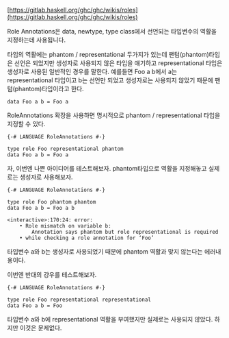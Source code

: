 [https://gitlab.haskell.org/ghc/ghc/wikis/roles](https://gitlab.haskell.org/ghc/ghc/wikis/roles)

Role Annotations은 data, newtype, type class에서 선언되는 타입변수의 역활을 지정하는데 사용됩니다. 

타입의 역활에는 phantom / representational 두가지가 있는데 팬텀(phantom)타입은 선언은 되었지만 생성자로 사용되지 않은 타입을 얘기하고 representational 타입은 생성자로 사용된 일반적인 경우를 말한다.
예를들면 Foo a b에서 a는 representational 타입이고 b는 선언만 되었고 생성자로는 사용되지 않았기 때문에 팬텀(phantom)타입이라고 한다.

```
data Foo a b = Foo a
```

RoleAnnotations 확장을 사용하면 명시적으로 phantom / representational 타입을 지정할 수 있다.

```
{-# LANGUAGE RoleAnnotations #-}

type role Foo representational phantom
data Foo a b = Foo a
```

자, 이번엔 나쁜 아이디어를 테스트해보자. phantom타입으로 역활을 지정해놓고 실제로는 생성자로 사용해보자.

```
{-# LANGUAGE RoleAnnotations #-}

type role Foo phantom phantom
data Foo a b = Foo a b

<interactive>:170:24: error:
    • Role mismatch on variable b:
        Annotation says phantom but role representational is required
    • while checking a role annotation for ‘Foo’
```

타입변수 a와 b는 생성자로 사용되었기 때문에 phantom 역활과 맞지 않는다는 에러내용이다.

이번엔 반대의 걍우를 테스트해보자.

```
{-# LANGUAGE RoleAnnotations #-}

type role Foo representational representational
data Foo a b = Foo
```

타입변수 a와 b에 representational 역활을 부여했지만 실제로는 사용되지 않았다. 하지만 이것은 문제없다.

